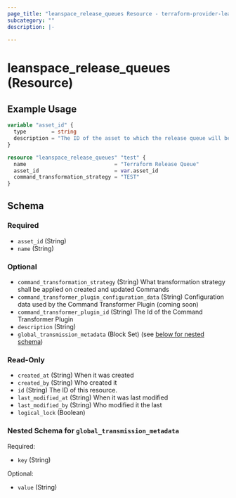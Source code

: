 ```yaml
---
page_title: "leanspace_release_queues Resource - terraform-provider-leanspace"
subcategory: ""
description: |-
  
---
```


# leanspace_release_queues (Resource)



## Example Usage

```terraform
variable "asset_id" {
  type        = string
  description = "The ID of the asset to which the release queue will be added."
}

resource "leanspace_release_queues" "test" {
  name                            = "Terraform Release Queue"
  asset_id                        = var.asset_id
  command_transformation_strategy = "TEST"
}
```

<!-- schema generated by tfplugindocs -->
## Schema

### Required

- `asset_id` (String)
- `name` (String)

### Optional

- `command_transformation_strategy` (String) What transformation strategy shall be applied on created and updated Commands
- `command_transformer_plugin_configuration_data` (String) Configuration data used by the Command Transformer Plugin (coming soon)
- `command_transformer_plugin_id` (String) The Id of the Command Transformer Plugin
- `description` (String)
- `global_transmission_metadata` (Block Set) (see [below for nested schema](#nestedblock--global_transmission_metadata))

### Read-Only

- `created_at` (String) When it was created
- `created_by` (String) Who created it
- `id` (String) The ID of this resource.
- `last_modified_at` (String) When it was last modified
- `last_modified_by` (String) Who modified it the last
- `logical_lock` (Boolean)

<a id="nestedblock--global_transmission_metadata"></a>
### Nested Schema for `global_transmission_metadata`

Required:

- `key` (String)

Optional:

- `value` (String)
